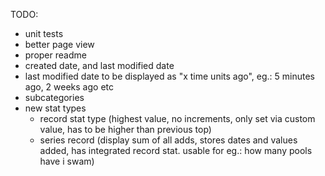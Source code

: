 TODO:
- unit tests
- better page view
- proper readme
- created date, and last modified date
- last modified date to be displayed as "x time units ago", eg.: 5 minutes ago, 2 weeks ago etc
- subcategories
- new stat types
  - record stat type (highest value, no increments, only set via custom value, has to be higher than previous top)
  - series record (display sum of all adds, stores dates and values added, has integrated record stat. usable for eg.: how many pools have i swam)
